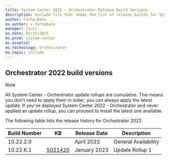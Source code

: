 ```yaml
---
title: System Center 2022 - Orchestrator Release Build Versions
description: Include file that shows the list of release builds for System Center 2022 - Orchestrator.
author: Farha-Bano
ms.author: v-farhabano
manager: jsuri
ms.date: 03/15/2023
ms.prod: system-center
ms.assetid: 
ms.technology: orchestrator
ms.topic: include
---
```


## Orchestrator 2022 build versions

>[!NOTE]
>All System Center - Orchestrator update rollups are cumulative. This means you don't need to apply them in order; you can always apply the latest update. If you've deployed System Center 2022 - Orchestrator and never applied an update rollup, you can proceed to install the latest one available.

The following table lists the release history for Orchestrator 2022.

|Build Number |KB |Release Date |Description |
|-------------|---|-------------|------------|
|10.22.2.0||April 2022 |General Availability |
|10.22.6.1|[5021420](https://support.microsoft.com/kb/5021420)|January 2023 |Update Rollup 1 |

